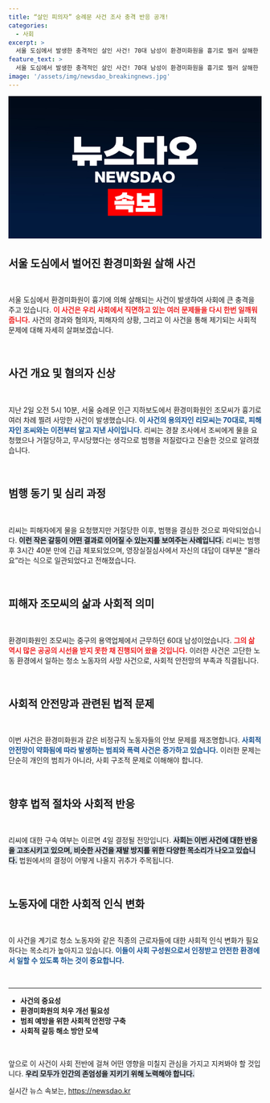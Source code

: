 ```yaml
---
title: “살인 피의자” 숭례문 사건 조사 충격 반응 공개!
categories:
  - 사회
excerpt: >
  서울 도심에서 발생한 충격적인 살인 사건! 70대 남성이 환경미화원을 흉기로 찔러 살해한 혐의로 구속 심사를 받으며, 범행 이유에 대한 경악스러운 진술이 이어집니다. 진실을 밝힐 법정에서의 논쟁이 기대됩니다.
feature_text: >
  서울 도심에서 발생한 충격적인 살인 사건! 70대 남성이 환경미화원을 흉기로 찔러 살해한 혐의로 구속 심사를 받으며, 범행 이유에 대한 경악스러운 진술이 이어집니다. 진실을 밝힐 법정에서의 논쟁이 기대됩니다.
image: '/assets/img/newsdao_breakingnews.jpg'
---
```


<p><img src="/assets/img/newsdao_breakingnews.jpg" alt="pcversion 속보" /></p>

<h2 data-ke-size="size26">서울 도심에서 벌어진 환경미화원 살해 사건</h2>

<p data-ke-size="size16">&nbsp;</p>

<p>서울 도심에서 환경미화원이 흉기에 의해 살해되는 사건이 발생하여 사회에 큰 충격을 주고 있습니다. <b><span style="color: #ee2323;">이 사건은 우리 사회에서 직면하고 있는 여러 문제들을 다시 한번 일깨워 줍니다.</span></b> 사건의 경과와 혐의자, 피해자의 상황, 그리고 이 사건을 통해 제기되는 사회적 문제에 대해 자세히 살펴보겠습니다. </p>

<p data-ke-size="size16">&nbsp;</p>

<h2 data-ke-size="size26">사건 개요 및 혐의자 신상</h2>

<p data-ke-size="size16">&nbsp;</p>

<p>지난 2일 오전 5시 10분, 서울 숭례문 인근 지하보도에서 환경미화원인 조모씨가 흉기로 여러 차례 찔려 사망한 사건이 발생했습니다. <b><span style="color: #1a5490;">이 사건의 용의자인 리모씨는 70대로, 피해자인 조씨와는 이전부터 알고 지낸 사이입니다.</span></b> 리씨는 경찰 조사에서 조씨에게 물을 요청했으나 거절당하고, 무시당했다는 생각으로 범행을 저질렀다고 진술한 것으로 알려졌습니다. </p>

<p data-ke-size="size16">&nbsp;</p>

<h2 data-ke-size="size26">범행 동기 및 심리 과정</h2>

<p data-ke-size="size16">&nbsp;</p>

<p>리씨는 피해자에게 물을 요청했지만 거절당한 이후, 범행을 결심한 것으로 파악되었습니다. <b><span style="background-color: #21538527;">이런 작은 갈등이 어떤 결과로 이어질 수 있는지를 보여주는 사례입니다.</span></b> 리씨는 범행 후 3시간 40분 만에 긴급 체포되었으며, 영장실질심사에서 자신의 대답이 대부분 “몰라요”라는 식으로 일관되었다고 전해졌습니다. </p>

<p data-ke-size="size16">&nbsp;</p>

<h2 data-ke-size="size26">피해자 조모씨의 삶과 사회적 의미</h2>

<p data-ke-size="size16">&nbsp;</p>

<p>환경미화원인 조모씨는 중구의 용역업체에서 근무하던 60대 남성이었습니다. <b><span style="color: #ee2323;">그의 삶 역시 많은 공공의 시선을 받지 못한 채 진행되어 왔을 것입니다.</span></b> 이러한 사건은 고단한 노동 환경에서 일하는 청소 노동자의 사망 사건으로, 사회적 안전망의 부족과 직결됩니다. </p>

<p data-ke-size="size16">&nbsp;</p>

<h2 data-ke-size="size26">사회적 안전망과 관련된 법적 문제</h2>

<p data-ke-size="size16">&nbsp;</p>

<p>이번 사건은 환경미화원과 같은 비정규직 노동자들의 안보 문제를 재조명합니다. <b><span style="color: #1a5490;">사회적 안전망이 약화됨에 따라 발생하는 범죄와 폭력 사건은 증가하고 있습니다.</span></b> 이러한 문제는 단순히 개인의 범죄가 아니라, 사회 구조적 문제로 이해해야 합니다. </p>

<p data-ke-size="size16">&nbsp;</p>

<h2 data-ke-size="size26">향후 법적 절차와 사회적 반응</h2>

<p data-ke-size="size16">&nbsp;</p>

<p>리씨에 대한 구속 여부는 이르면 4일 결정될 전망입니다. <b><span style="background-color: #21538527;">사회는 이번 사건에 대한 반응을 고조시키고 있으며, 비슷한 사건을 재발 방지를 위한 다양한 목소리가 나오고 있습니다.</span></b> 법원에서의 결정이 어떻게 나올지 귀추가 주목됩니다. </p>

<p data-ke-size="size16">&nbsp;</p>

<h2 data-ke-size="size26">노동자에 대한 사회적 인식 변화</h2>

<p data-ke-size="size16">&nbsp;</p>

<p>이 사건을 계기로 청소 노동자와 같은 직종의 근로자들에 대한 사회적 인식 변화가 필요하다는 목소리가 높아지고 있습니다. <b><span style="color: #1a5490;">이들이 사회 구성원으로서 인정받고 안전한 환경에서 일할 수 있도록 하는 것이 중요합니다.</span></b> </p>

<p data-ke-size="size16">&nbsp;</p>

<hr>

<ul>
<li><b>사건의 중요성</b></li>
<li><b>환경미화원의 처우 개선 필요성</b></li>
<li><b>범죄 예방을 위한 사회적 안전망 구축</b></li>
<li><b>사회적 갈등 해소 방안 모색</b></li>
</ul>

<p data-ke-size="size16">&nbsp;</p>

<p>앞으로 이 사건이 사회 전반에 걸쳐 어떤 영향을 미칠지 관심을 가지고 지켜봐야 할 것입니다. <b><span style="background-color: #21538527;">우리 모두가 인간의 존엄성을 지키기 위해 노력해야 합니다.</span></b></p>
실시간 뉴스 속보는, <a href="https://newsdao.kr" rel="dofollow">https://newsdao.kr</a>


